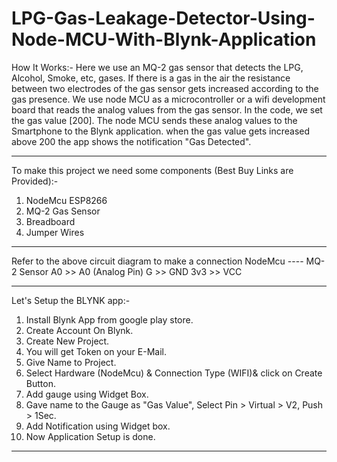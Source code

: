 # LPG-Gas-Leakage-Detector-Using-Node-MCU-With-Blynk-Application

How It Works:-
Here we use an MQ-2 gas sensor that detects the LPG, Alcohol, Smoke, etc, gases. If there is a gas in the air the resistance between two electrodes of the gas sensor gets increased according to the gas presence. We use node MCU as a microcontroller or a wifi development board that reads the analog values from the gas sensor. In the code, we set the gas value [200]. The node MCU sends these analog values to the Smartphone to the Blynk application. when the gas value gets increased above 200 the app shows the notification "Gas Detected".

_____________________________________________________________________________
To make this project we need some components (Best Buy Links are Provided):-
1.	NodeMcu ESP8266
2.	MQ-2 Gas Sensor
3.	Breadboard
4.	Jumper Wires

_____________________________________________________________________________
Refer to the above circuit diagram to make a connection
NodeMcu ---- MQ-2 Sensor
A0 >> A0 (Analog Pin)
G >> GND
3v3 >> VCC

______________________________________________________________________________
Let's Setup the BLYNK app:-
1.	Install Blynk App from google play store.
2.	Create Account On Blynk.
3.	Create New Project.
4.	You will get Token on your E-Mail.
5.	Give Name to Project.
6.	Select Hardware (NodeMcu) & Connection Type (WIFI)& click on Create Button.
7.	Add gauge using Widget Box.
8.	Gave name to the Gauge as "Gas Value", Select Pin > Virtual > V2, Push > 1Sec.
9.	Add Notification using Widget box.
10.	Now Application Setup is done.

______________________________________________________________________________

